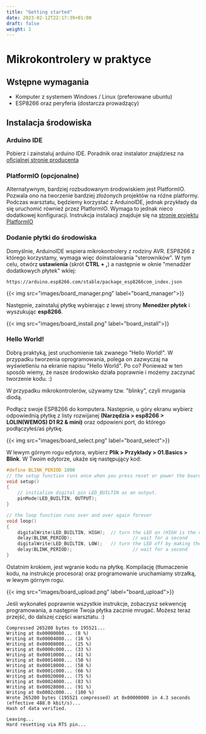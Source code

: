 ```yaml
---
title: "Getting started"
date: 2023-02-12T22:17:39+01:00
draft: false
weight: 1
---
```


# Mikrokontrolery w praktyce

## Wstępne wymagania
- Komputer z systemem Windows / Linux (preferowane ubuntu)
- ESP8266 oraz peryferia (dostarcza prowadzący)
## Instalacja środowiska
### Arduino IDE
Pobierz i zainstaluj arduino IDE. Poradnik oraz instalator znajdziesz na [oficjalnej stronie producenta](https://docs.arduino.cc/software/ide-v2/tutorials/getting-started/ide-v2-downloading-and-installing)

### PlatformIO (opcjonalne)
Alternatywnym, bardziej rozbudowanym środowiskiem jest PlatformIO. Pozwala ono na tworzenie bardziej
złożonych projektów na różne platformy. Podczas warsztatu, będziemy korzystać z ArduinoIDE, jednak
przykłady da się uruchomić również przez PlatformIO. Wymaga to jednak nieco dodatkowej konfiguracji.
Instrukcja instalacji znajduje się na [stronie projektu PlatformIO](https://platformio.org/install/ide?install=vscode)

### Dodanie płytki do środowiska
Domyślnie, ArduinoIDE wspiera mikrokontrolery z rodziny AVR. ESP8266 z którego korzystamy, wymaga więc 
doinstalowania "sterowników". W tym celu, otwórz **ustawienia** (skrót **CTRL + ,**) a następnie
w oknie "menadżer dodatkowych płytek" wklej:
```link
https://arduino.esp8266.com/stable/package_esp8266com_index.json
```
{{< img src="images/board_manager.png" label="board_manager">}}

Następnie, zainstaluj płytkę wybierając z lewej strony **Menedżer płytek** i wyszukując **esp8266**.

{{< img src="images/board_install.png" label="board_install">}}

### Hello World!
Dobrą praktyką, jest uruchomienie tak zwanego "Hello World!". W przypadku
tworzenia oprogramowania, polega on zazwyczaj na wyświetleniu na ekranie napisu "Hello World". Po co?
Ponieważ w ten sposób wiemy, że nasze środowisko działa poprawnie i możemy zaczynać tworzenie kodu. :)
   
W przypadku mikrokontrolerów, używamy tzw. "blinky", czyli mrugania diodą.
   

Podłącz swoje ESP8266 do komputera. Następnie, u góry ekranu wybierz odpowiednią płytkę z listy rozwijanej
**(Narzędzia > esp8266 > LOLIN(WEMOS) D1 R2 & mini)** oraz odpowieni port, do którego podłączyłeś/aś
płytkę.

{{< img src="images/board_select.png" label="board_select">}}

W lewym górnym rogu edytora, wybierz **Plik > Przykłady > 01.Basics > Blink**. W Twoim edytorze,
ukaże się następujący kod:

```C
#define BLINK_PERIOD 1000
// the setup function runs once when you press reset or power the board
void setup()
{
    // initialize digital pin LED_BUILTIN as an output.
    pinMode(LED_BUILTIN, OUTPUT);
}

// the loop function runs over and over again forever
void loop() 
{
    digitalWrite(LED_BUILTIN, HIGH);  // turn the LED on (HIGH is the voltage level)
    delay(BLINK_PERIOD);                      // wait for a second
    digitalWrite(LED_BUILTIN, LOW);   // turn the LED off by making the voltage LOW
    delay(BLINK_PERIOD);                      // wait for a second
}
```

Ostatnim krokiem, jest wgranie kodu na płytkę. Kompilację (tłumaczenie kodu, na instrukcje procesora)
oraz programowanie uruchamiamy strzałką, w lewym górnym rogu.

{{< img src="images/board_upload.png" label="board_upload">}}

Jeśli wykonałeś poprawnie wszystkie instrukcje, zobaczysz sekwencję programowania, a następnie Twoja
płytka zacznie mrugać. Możesz teraz przejść, do dalszej części warsztatu. :)

```
Compressed 265280 bytes to 195521...
Writing at 0x00000000... (8 %)
Writing at 0x00004000... (16 %)
Writing at 0x00008000... (25 %)
Writing at 0x0000c000... (33 %)
Writing at 0x00010000... (41 %)
Writing at 0x00014000... (50 %)
Writing at 0x00018000... (58 %)
Writing at 0x0001c000... (66 %)
Writing at 0x00020000... (75 %)
Writing at 0x00024000... (83 %)
Writing at 0x00028000... (91 %)
Writing at 0x0002c000... (100 %)
Wrote 265280 bytes (195521 compressed) at 0x00000000 in 4.3 seconds (effective 488.0 kbit/s)...
Hash of data verified.

Leaving...
Hard resetting via RTS pin...
```